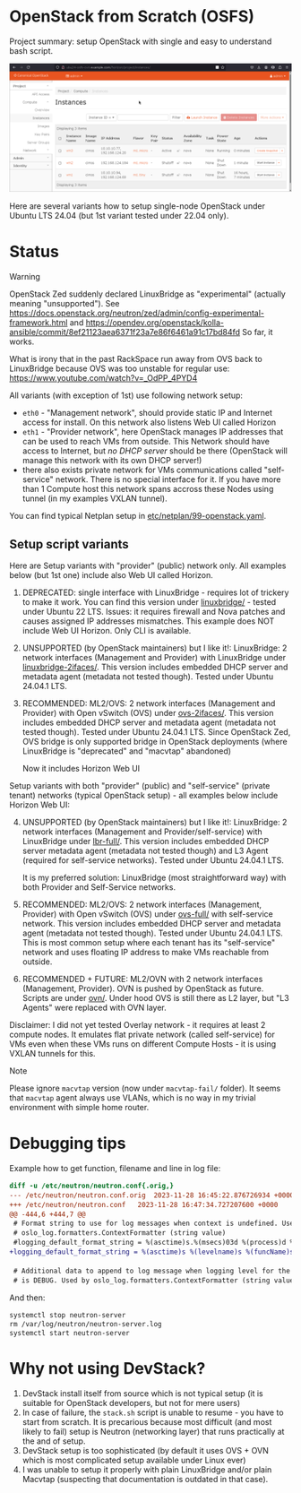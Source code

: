# OpenStack from Scratch (OSFS)

Project summary: setup OpenStack with single and easy to understand bash script.

![Horizon on ML2/OVN](assets/Horizon-OVN.png)

Here are several variants how to setup single-node OpenStack
under Ubuntu LTS 24.04 (but 1st variant tested under 22.04 only).

# Status

> [!WARNING]
> OpenStack Zed suddenly declared LinuxBridge as "experimental"
> (actually meaning "unsupported").  See
> https://docs.openstack.org/neutron/zed/admin/config-experimental-framework.html
> and https://opendev.org/openstack/kolla-ansible/commit/8ef21123aea6371f23a7e86f6461a91c17bd84fd
> So far, it works.
>
> What is irony that in the past RackSpace run away from OVS back to
> LinuxBridge because OVS was too unstable for regular use:
> https://www.youtube.com/watch?v=_OdPP_4PYD4

All variants (with exception of 1st) use following network setup:

- `eth0` - "Management network", should provide static IP and Internet access for install. On this
  network also listens Web UI called Horizon
- `eth1` - "Provider network", here OpenStack manages IP addresses that can be used
  to reach VMs from outside. This Network should have access to Internet, but *no DHCP server*
  should be there (OpenStack will manage this network with its own DHCP server!)
- there also exists private network for VMs communications called "self-service" network.
  There is no special interface for it. If you have more than 1 Compute host this network
  spans accross these Nodes using tunnel (in my examples VXLAN tunnel).

You can find typical Netplan setup in [etc/netplan/99-openstack.yaml](etc/netplan/99-openstack.yaml).

## Setup script variants

Here are Setup variants with "provider" (public) network only. All examples below
(but 1st one) include also Web UI called Horizon.

1. DEPRECATED: single interface with LinuxBridge - requires lot of trickery to
   make it work. You can find this version under [linuxbridge/](linuxbridge/) -
   tested under Ubuntu 22 LTS. Issues: it requires firewall and Nova patches and
   causes assigned IP addresses mismatches. This example does NOT include Web UI
   Horizon. Only CLI is available.

2. UNSUPPORTED (by OpenStack maintainers) but I like it!: LinuxBridge: 2 network interfaces
   (Management and Provider) with
   LinuxBridge under [linuxbridge-2ifaces/](linuxbridge-2ifaces/). This version
   includes embedded DHCP server and metadata agent (metadata not tested though).
   Tested under Ubuntu 24.04.1 LTS.

3. RECOMMENDED: ML2/OVS: 2 network interfaces (Management and Provider) with Open vSwitch (OVS)
   under [ovs-2ifaces/](ovs-2ifaces/). This version includes embedded DHCP server
   and metadata agent (metadata not tested though). Tested under Ubuntu 24.04.1 LTS.
   Since OpenStack Zed, OVS bridge is only supported bridge in OpenStack deployments (where
   LinuxBridge is "deprecated" and "macvtap" abandoned)

   Now it includes Horizon Web UI

Setup variants with both "provider" (public) and "self-service" (private tenant) networks (typical
OpenStack setup) - all examples below include Horizon Web UI:

4. UNSUPPORTED (by OpenStack maintainers) but I like it!: LinuxBridge: 2 network interfaces
   (Management and Provider/self-service) with
   LinuxBridge under [lbr-full/](lbr-full/). This version
   includes embedded DHCP server metadata agent (metadata not tested though)
   and L3 Agent (required for self-service networks).
   Tested under Ubuntu 24.04.1 LTS.

   It is my preferred solution: LinuxBridge (most straightforward way) with
   both Provider and Self-Service networks.

5. RECOMMENDED: ML2/OVS: 2 network interfaces (Management, Provider) with Open
   vSwitch (OVS) under [ovs-full/](ovs-full/) with self-service network. This
   version includes embedded DHCP server and metadata agent (metadata not tested
   though). Tested under Ubuntu 24.04.1 LTS.  This is most common setup where each
   tenant has its "self-service" network and uses floating IP address to make VMs
   reachable from outside.

6. RECOMMENDED + FUTURE: ML2/OVN with 2 network interfaces (Management, Provider).
   OVN is pushed by OpenStack as future. Scripts are under [ovn/](ovn/). Under hood
   OVS is still there as L2 layer, but "L3 Agents" were replaced with OVN layer.

Disclaimer: I did not yet tested Overlay network - it requires at least 2 compute
nodes. It emulates flat private network (called self-service) for VMs even when
these VMs runs on different Compute Hosts - it is using VXLAN tunnels for this.

> [!NOTE]
> Please ignore `macvtap` version (now under `macvtap-fail/` folder). It seems
> that `macvtap` agent always use VLANs, which is no way in my trivial environment with simple
> home router.

# Debugging tips

Example how to get function, filename and line in log file:

```diff
diff -u /etc/neutron/neutron.conf{.orig,}
--- /etc/neutron/neutron.conf.orig	2023-11-28 16:45:22.876726934 +0000
+++ /etc/neutron/neutron.conf	2023-11-28 16:47:34.727207600 +0000
@@ -444,6 +444,7 @@
 # Format string to use for log messages when context is undefined. Used by
 # oslo_log.formatters.ContextFormatter (string value)
 #logging_default_format_string = %(asctime)s.%(msecs)03d %(process)d %(levelname)s %(name)s [-] %(instance)s%(message)s
+logging_default_format_string = %(asctime)s %(levelname)s %(funcName)s %(pathname)s:%(lineno)d %(name)s [-] %(instance)s%(message)s
 
 # Additional data to append to log message when logging level for the message
 # is DEBUG. Used by oslo_log.formatters.ContextFormatter (string value)
```

And then:

```shell
systemctl stop neutron-server
rm /var/log/neutron/neutron-server.log
systemctl start neutron-server
```

# Why not using DevStack?

1. DevStack install itself from source which is not typical setup (it
   is suitable for OpenStack developers, but not for mere users)
2. In case of failure, the `stack.sh` script is unable to resume - you have to
   start from scratch. It is precarious because most difficult (and most likely to fail) setup is Neutron
   (networking layer) that runs practically at the and of setup.
3. DevStack setup is too sophisticated (by default it uses OVS + OVN which is most
   complicated setup available under Linux ever)
4. I was unable to setup it properly with plain LinuxBridge and/or
   plain Macvtap (suspecting that documentation is outdated in that case).
